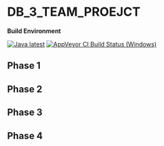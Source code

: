 # DB_3_TEAM_PROEJCT
**Build Environment**

[![Java latest](https://img.shields.io/badge/java-latest-informational)](http://java.oracle.com)
[![AppVeyor CI Build Status (Windows)](https://img.shields.io/appveyor/build/parrt/antlr4?label=Windows)](https://ci.appveyor.com/project/parrt/antlr4) 

## Phase 1


## Phase 2


## Phase 3


## Phase 4
